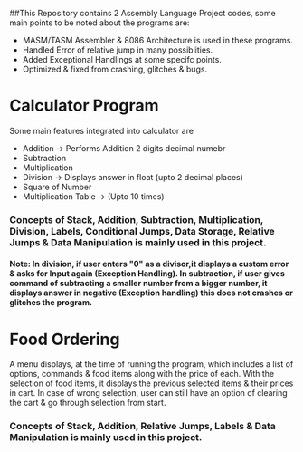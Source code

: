 ##This Repository contains 2 Assembly Language Project codes, some main points to be noted about the programs are:

- MASM/TASM Assembler & 8086 Architecture is used in these programs.
- Handled Error of relative jump in many possiblities.
- Added Exceptional Handlings at some specifc points.
- Optimized & fixed from crashing, glitches & bugs.

# Calculator Program

Some main features integrated into calculator are

- Addition -> Performs Addition 2 digits decimal numebr
- Subtraction
- Multiplication
- Division -> Displays answer in float (upto 2 decimal places)
- Square of Number
- Multiplication Table -> (Upto 10 times)


### Concepts of Stack, Addition, Subtraction, Multiplication, Division, Labels, Conditional Jumps, Data Storage, Relative Jumps & Data Manipulation is mainly used in this project.


#### Note: In division, if user enters "0" as a divisor,it displays a custom error & asks for Input again (Exception Handling). In subtraction, if user gives command of subtracting a smaller number from a bigger number, it displays answer in negative (Exception handling) this does not crashes or glitches the program.

# Food Ordering

A menu displays, at the time of running the program, which includes a list of options, commands & food items along with the price of each. With the selection of food items, it displays the previous selected items & their prices in cart. In case of wrong selection, user can still have an option of clearing the cart & go through selection from start. 

### Concepts of Stack, Addition, Relative Jumps, Labels & Data Manipulation is mainly used in this project.
